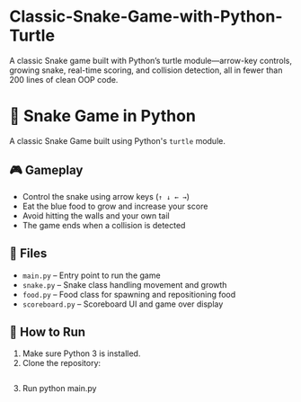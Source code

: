 # Classic-Snake-Game-with-Python-Turtle
A classic Snake game built with Python’s turtle module—arrow-key controls, growing snake, real-time scoring, and collision detection, all in fewer than 200 lines of clean OOP code.

# 🐍 Snake Game in Python

A classic Snake Game built using Python's `turtle` module.

## 🎮 Gameplay

- Control the snake using arrow keys (`↑ ↓ ← →`)
- Eat the blue food to grow and increase your score
- Avoid hitting the walls and your own tail
- The game ends when a collision is detected

## 📁 Files

- `main.py` – Entry point to run the game
- `snake.py` – Snake class handling movement and growth
- `food.py` – Food class for spawning and repositioning food
- `scoreboard.py` – Scoreboard UI and game over display

## 🚀 How to Run

1. Make sure Python 3 is installed.
2. Clone the repository:
   ```bash
3. Run python main.py

